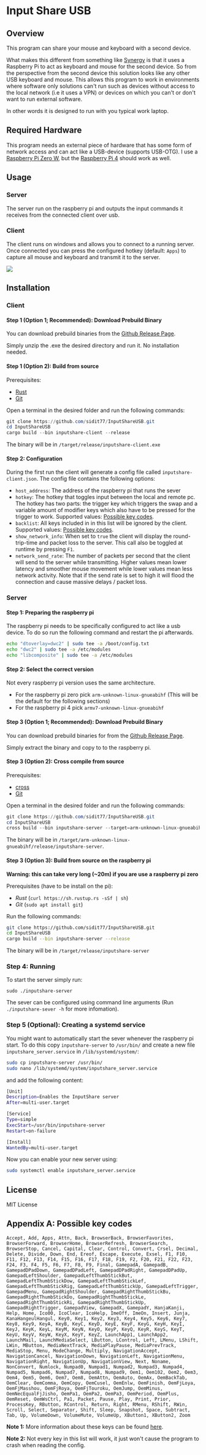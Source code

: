 # Input Share USB



## Overview

This program can share your mouse and keyboard with a second device. 

What makes this different from something like [Synergy](https://github.com/symless/synergy-core) is that it uses a Raspberry Pi to act as keyboard and mouse for the second device. So from the perspective from the second device this solution looks like any other USB keyboard and mouse. This allows this program to work in environments where software only solutions can't run such as devices without access to the local network (i.e it uses a VPN) or devices on which you can't or don't want to run external software.

In other words it is designed to run with you typical work laptop.



## Required Hardware

This program needs an external piece of hardware that has some form of network access and can act like a USB-device (supports USB-OTG). I use a [Raspberry Pi Zero W](https://www.raspberrypi.org/products/raspberry-pi-zero-w/), but the [Raspberry Pi 4](https://www.raspberrypi.org/products/raspberry-pi-4-model-b/) should work as well.



## Usage

### Server

The server run on the raspberry pi and outputs the input commands it receives from the connected client over usb.

### Client

The client runs on windows and allows you to connect to a running server. Once connected you can press the configured hotkey (default: `Apps`) to capture all mouse and keyboard and transmit it to the server.


![](https://imgur.com/MLKf8Wa.png)




## Installation

### Client

#### Step 1 (Option 1; Recommended): Download Prebuild Binary

You can download prebuild binaries from the [Github Release Page](https://github.com/sidit77/InputShareUSB/releases).

Simply unzip the .exe the desired directory and run it. No installation needed.



#### Step 1 (Option 2): Build from source

Prerequisites:

* [Rust](https://www.rust-lang.org/learn/get-started)
* [Git](https://git-scm.com/downloads)

Open a terminal in the desired folder and run the following commands:

```powershell
git clone https://github.com/sidit77/InputShareUSB.git
cd InputShareUSB
cargo build --bin inputshare-client --release
```

The binary will be in `/target/release/inputshare-client.exe`



#### Step 2: Configuration

During the first run the client will generate a config file called `inputshare-client.json`. The config file  contains the following options:

* `host_address`: The address of the raspberry pi that runs the sever
* `hotkey`: The hotkey that toggles input between the local and remote pc. The hotkey has two parts: the trigger key which triggers the swap and a variable amount of modifier keys which also have to be pressed for the trigger to work. Supported values: [Possible key codes](#appendix-a-possible-key-codes).
* `backlist`: All keys included in in this list will be ignored by the client. Supported values: [Possible key codes](#appendix-a-possible-key-codes).
* `show_network_info`: When set to `true` the client will display the round-trip-time and packet loss to the server. This call also be toggled at runtime by pressing `F1`.
* `network_send_rate`: The number of packets per second that the client will send to the server while transmitting. Higher values mean lower latency and smoother mouse movement while lower values mean less network activity. Note that if the send rate is set to high it will flood the connection and cause massive delays / packet loss.



### Server

#### Step 1: Preparing the raspberry pi

The raspberry pi needs to be specifically configured to act like a usb device. To do so run the following command and restart the pi afterwards.

```bash
echo "dtoverlay=dwc2" | sudo tee -a /boot/config.txt
echo "dwc2" | sudo tee -a /etc/modules
echo "libcomposite" | sudo tee -a /etc/modules
```



#### Step 2: Select the correct version

Not every raspberry pi version uses the same architecture.

* For the raspberry pi zero pick `arm-unknown-linux-gnueabihf` (This will be the default for the following sections)
* For the raspberry pi 4 pick `armv7-unknown-linux-gnueabihf`



#### Step 3 (Option 1; Recommended): Download Prebuild Binary

You can download prebuild binaries for from the [Github Release Page](https://github.com/sidit77/InputShareUSB/releases).

Simply extract the binary and copy to to the raspberry pi.



#### Step 3 (Option 2): Cross compile from source

Prerequisites:

* [cross](https://github.com/rust-embedded/cross)
* [Git](https://git-scm.com/downloads)

Open a terminal in the desired folder and run the following commands:

```powershell
git clone https://github.com/sidit77/InputShareUSB.git
cd InputShareUSB
cross build --bin inputshare-server --target=arm-unknown-linux-gnueabihf --release
```

The binary will be in `/target/arm-unknown-linux-gnueabihf/release/inputshare-server`.



#### Step 3 (Option 3): Build from source on the raspberry pi

**Warning: this can take very long (~20m) if you are use a raspberry pi zero**

Prerequisites (have to be install on the pi):

* *Rust* (`curl https://sh.rustup.rs -sSf | sh`)
* *Git* (`sudo apt install git`)

Run the following commands:

```bash
git clone https://github.com/sidit77/InputShareUSB.git
cd InputShareUSB
cargo build --bin inputshare-server --release
```

The binary will be in `/target/release/inputshare-server`



### Step 4: Running

To start the server simply run:

````
sudo ./inputshare-server
````

The sever can be configured using command line arguments (Run `./inputshare-sever -h` for more infomation).



### Step 5 (Optional): Creating a systemd service

You might want to automatically start the sever whenever the raspberry pi start. To do this copy `inputshare-server` to `/usr/bin/` and  create a new file `inputshare_server.service` in `/lib/systemd/system/`:

```bash
sudo cp inputshare-server /usr/bin/
sudo nano /lib/systemd/system/inputshare_server.service
```

and add the following content:

```bash
[Unit]
Description=Enables the InputShare server
After=multi-user.target

[Service]
Type=simple
ExecStart=/usr/bin/inputshare-server
Restart=on-failure

[Install]
WantedBy=multi-user.target
```

Now you can enable your new server using:

```bash
sudo systemctl enable inputshare_server.service
```



## License

MIT License



## Appendix A: Possible key codes

```
Accept, Add, Apps, Attn, Back, BrowserBack, BrowserFavorites, BrowserForward, BrowserHome, BrowserRefresh, BrowserSearch, BrowserStop, Cancel, Capital, Clear, Control, Convert, Crsel, Decimal, Delete, Divide, Down, End, Ereof, Escape, Execute, Exsel, F1, F10, F11, F12, F13, F14, F15, F16, F17, F18, F19, F2, F20, F21, F22, F23, F24, F3, F4, F5, F6, F7, F8, F9, Final, GamepadA, GamepadB, GamepadDPadDown, GamepadDPadLeft, GamepadDPadRight, GamepadDPadUp, GamepadLeftShoulder, GamepadLeftThumbStickBut, GamepadLeftThumbStickDow, GamepadLeftThumbStickLef, GamepadLeftThumbStickRig, GamepadLeftThumbStickUp, GamepadLeftTrigger, GamepadMenu, GamepadRightShoulder, GamepadRightThumbStickBu, GamepadRightThumbStickDo, GamepadRightThumbStickLe, GamepadRightThumbStickRi, GamepadRightThumbStickUp, GamepadRightTrigger, GamepadView, GamepadX, GamepadY, HanjaKanji, Help, Home, Ico00, IcoClear, IcoHelp, ImeOff, ImeOn, Insert, Junja, KanaHangeulHangul, Key0, Key1, Key2, Key3, Key4, Key5, Key6, Key7, Key8, Key9, KeyA, KeyB, KeyC, KeyD, KeyE, KeyF, KeyG, KeyH, KeyI, KeyJ, KeyK, KeyL, KeyM, KeyN, KeyO, KeyP, KeyQ, KeyR, KeyS, KeyT, KeyU, KeyV, KeyW, KeyX, KeyY, KeyZ, LaunchApp1, LaunchApp2, LaunchMail, LaunchMediaSelect, LButton, LControl, Left, LMenu, LShift, LWin, MButton, MediaNextTrack, MediaPlayPause, MediaPrevTrack, MediaStop, Menu, ModeChange, Multiply, NavigationAccept, NavigationCancel, NavigationDown, NavigationLeft, NavigationMenu, NavigationRight, NavigationUp, NavigationView, Next, Noname, NonConvert, Numlock, Numpad0, Numpad1, Numpad2, Numpad3, Numpad4, Numpad5, Numpad6, Numpad7, Numpad8, Numpad9, Oem1, Oem102, Oem2, Oem3, Oem4, Oem5, Oem6, Oem7, Oem8, OemAttn, OemAuto, OemAx, OemBackTab, OemClear, OemComma, OemCopy, OemCusel, OemEnlw, OemFinish, OemFjLoya, OemFjMasshou, OemFjRoya, OemFjTouroku, OemJump, OemMinus, OemNecEqualFjJisho, OemPa1, OemPa2, OemPa3, OemPeriod, OemPlus, OemReset, OemWsCtrl, Pa1, Packet, Pause, Play, Print, Prior, ProcessKey, RButton, RControl, Return, Right, RMenu, RShift, RWin, Scroll, Select, Separator, Shift, Sleep, Snapshot, Space, Subtract, Tab, Up, VolumeDown, VolumeMute, VolumeUp, XButton1, XButton2, Zoom
```

**Note 1:** More information about these keys can be found [here](https://msdn.microsoft.com/en-us/library/windows/desktop/dd375731.aspx).

**Note 2:** Not every key in this list will work, it just won't cause the program to crash when reading the config.

